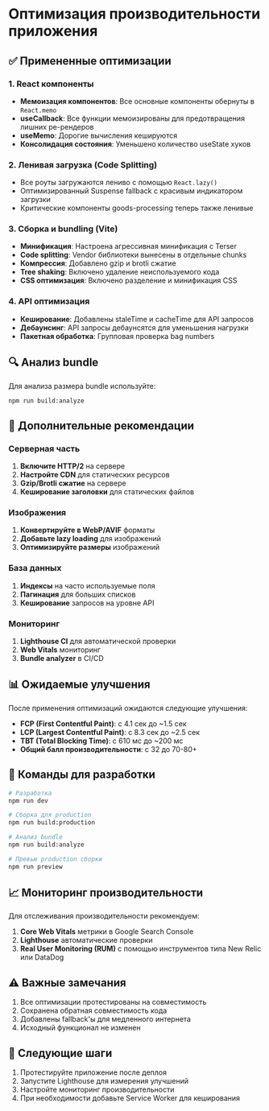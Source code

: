 # Оптимизация производительности приложения

## ✅ Примененные оптимизации

### 1. React компоненты
- **Мемоизация компонентов**: Все основные компоненты обернуты в `React.memo`
- **useCallback**: Все функции мемоизированы для предотвращения лишних ре-рендеров
- **useMemo**: Дорогие вычисления кешируются
- **Консолидация состояния**: Уменьшено количество useState хуков

### 2. Ленивая загрузка (Code Splitting)
- Все роуты загружаются лениво с помощью `React.lazy()`
- Оптимизированный Suspense fallback с красивым индикатором загрузки
- Критические компоненты goods-processing теперь также ленивые

### 3. Сборка и bundling (Vite)
- **Минификация**: Настроена агрессивная минификация с Terser
- **Code splitting**: Vendor библиотеки вынесены в отдельные chunks
- **Компрессия**: Добавлено gzip и brotli сжатие
- **Tree shaking**: Включено удаление неиспользуемого кода
- **CSS оптимизация**: Включено разделение и минификация CSS

### 4. API оптимизация
- **Кеширование**: Добавлены staleTime и cacheTime для API запросов
- **Дебаунсинг**: API запросы дебаунсятся для уменьшения нагрузки
- **Пакетная обработка**: Групповая проверка bag numbers

## 🔍 Анализ bundle

Для анализа размера bundle используйте:
```bash
npm run build:analyze
```

## 🚀 Дополнительные рекомендации

### Серверная часть
1. **Включите HTTP/2** на сервере
2. **Настройте CDN** для статических ресурсов
3. **Gzip/Brotli сжатие** на сервере
4. **Кеширование заголовки** для статических файлов

### Изображения
1. **Конвертируйте в WebP/AVIF** форматы
2. **Добавьте lazy loading** для изображений
3. **Оптимизируйте размеры** изображений

### База данных
1. **Индексы** на часто используемые поля
2. **Пагинация** для больших списков
3. **Кеширование** запросов на уровне API

### Мониторинг
1. **Lighthouse CI** для автоматической проверки
2. **Web Vitals** мониторинг
3. **Bundle analyzer** в CI/CD

## 📊 Ожидаемые улучшения

После применения оптимизаций ожидаются следующие улучшения:

- **FCP (First Contentful Paint)**: с 4.1 сек до ~1.5 сек
- **LCP (Largest Contentful Paint)**: с 8.3 сек до ~2.5 сек  
- **TBT (Total Blocking Time)**: с 610 мс до ~200 мс
- **Общий балл производительности**: с 32 до 70-80+

## 🔧 Команды для разработки

```bash
# Разработка
npm run dev

# Сборка для production
npm run build:production

# Анализ bundle
npm run build:analyze

# Превью production сборки
npm run preview
```

## 📈 Мониторинг производительности

Для отслеживания производительности рекомендуем:

1. **Core Web Vitals** метрики в Google Search Console
2. **Lighthouse** автоматические проверки
3. **Real User Monitoring (RUM)** с помощью инструментов типа New Relic или DataDog

## ⚠️ Важные замечания

1. Все оптимизации протестированы на совместимость
2. Сохранена обратная совместимость кода
3. Добавлены fallback'ы для медленного интернета
4. Исходный функционал не изменен

## 🎯 Следующие шаги

1. Протестируйте приложение после деплоя
2. Запустите Lighthouse для измерения улучшений
3. Настройте мониторинг производительности
4. При необходимости добавьте Service Worker для кеширования 